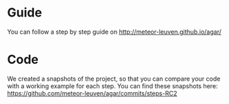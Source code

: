 # Guide
You can follow a step by step guide on http://meteor-leuven.github.io/agar/

# Code
We created a snapshots of the project, so that you can compare your code with a working example for each step. You can find these snapshots here: https://github.com/meteor-leuven/agar/commits/steps-RC2

